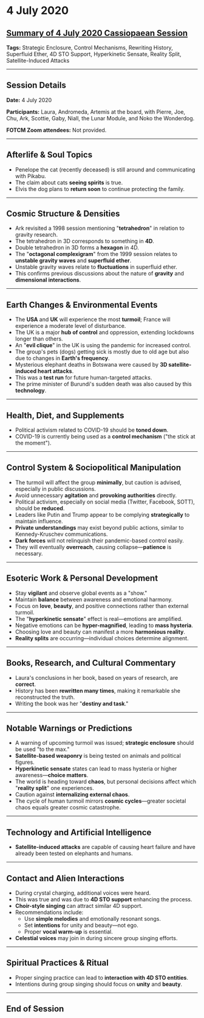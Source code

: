 # 4 July 2020

## [Summary of 4 July 2020 Cassiopaean Session](https://cassiopaea.org/forum/threads/session-4-july-2020.49147/#post-877985)

**Tags:** Strategic Enclosure, Control Mechanisms, Rewriting History, Superfluid Ether, 4D STO Support, Hyperkinetic Sensate, Reality Split, Satellite-Induced Attacks

---

## Session Details

**Date:** 4 July 2020

**Participants:** Laura, Andromeda, Artemis at the board, with Pierre, Joe, Chu, Ark, Scottie, Gaby, Niall, the Lunar Module, and Noko the Wonderdog.

**FOTCM Zoom attendees:** Not provided.

---

## Afterlife & Soul Topics

- Penelope the cat (recently deceased) is still around and communicating with Pikabu.
- The claim about cats **seeing spirits** is true.
- Elvis the dog plans to **return soon** to continue protecting the family.

---

## Cosmic Structure & Densities

- Ark revisited a 1998 session mentioning "**tetrahedron**" in relation to gravity research.
- The tetrahedron in 3D corresponds to something in **4D**.
- Double tetrahedron in 3D forms a **hexagon** in 4D.
- The "**octagonal complexigram**" from the 1999 session relates to **unstable gravity waves** and **superfluid ether**.
- Unstable gravity waves relate to **fluctuations** in superfluid ether.
- This confirms previous discussions about the nature of **gravity** and **dimensional interactions**.

---

## Earth Changes & Environmental Events

- The **USA** and **UK** will experience the most **turmoil**; France will experience a moderate level of disturbance.
- The UK is a major **hub of control** and oppression, extending lockdowns longer than others.
- An "**evil clique**" in the UK is using the pandemic for increased control.
- The group's pets (dogs) getting sick is mostly due to old age but also due to changes in **Earth's frequency**.
- Mysterious elephant deaths in Botswana were caused by **3D satellite-induced heart attacks**.
- This was a **test run** for future human-targeted attacks.
- The prime minister of Burundi's sudden death was also caused by this **technology**.

---

## Health, Diet, and Supplements

- Political activism related to COVID-19 should be **toned down**.
- COVID-19 is currently being used as a **control mechanism** ("the stick at the moment").

---

## Control System & Sociopolitical Manipulation

- The turmoil will affect the group **minimally**, but caution is advised, especially in public discussions.
- Avoid unnecessary **agitation** and **provoking authorities** directly.
- Political activism, especially on social media (Twitter, Facebook, SOTT), should be **reduced**.
- Leaders like Putin and Trump appear to be complying **strategically** to maintain influence.
- **Private understandings** may exist beyond public actions, similar to Kennedy-Kruschev communications.
- **Dark forces** will not relinquish their pandemic-based control easily.
- They will eventually **overreach**, causing collapse—**patience** is necessary.

---

## Esoteric Work & Personal Development

- Stay **vigilant** and observe global events as a "show."
- Maintain **balance** between awareness and emotional harmony.
- Focus on **love**, **beauty**, and positive connections rather than external turmoil.
- The "**hyperkinetic sensate**" effect is real—emotions are amplified.
- Negative emotions can be **hyper-magnified**, leading to **mass hysteria**.
- Choosing love and beauty can manifest a more **harmonious reality**.
- **Reality splits** are occurring—individual choices determine alignment.

---

## Books, Research, and Cultural Commentary

- Laura's conclusions in her book, based on years of research, are **correct**.
- History has been **rewritten many times**, making it remarkable she reconstructed the truth.
- Writing the book was her "**destiny and task**."

---

## Notable Warnings or Predictions

- A warning of upcoming turmoil was issued; **strategic enclosure** should be used "to the max."
- **Satellite-based weaponry** is being tested on animals and political figures.
- **Hyperkinetic sensate** states can lead to mass hysteria or higher awareness—**choice matters**.
- The world is heading toward **chaos**, but personal decisions affect which "**reality split**" one experiences.
- Caution against **internalizing external chaos**.
- The cycle of human turmoil mirrors **cosmic cycles**—greater societal chaos equals greater cosmic catastrophe.

---

## Technology and Artificial Intelligence

- **Satellite-induced attacks** are capable of causing heart failure and have already been tested on elephants and humans.

---

## Contact and Alien Interactions

- During crystal charging, additional voices were heard.
- This was true and was due to **4D STO support** enhancing the process.
- **Choir-style singing** can attract similar 4D support.
- Recommendations include:
    - Use **simple melodies** and emotionally resonant songs.
    - Set **intentions** for unity and beauty—not ego.
    - Proper **vocal warm-up** is essential.
- **Celestial voices** may join in during sincere group singing efforts.

---

## Spiritual Practices & Ritual

- Proper singing practice can lead to **interaction with 4D STO entities**.
- Intentions during group singing should focus on **unity** and **beauty**.

---

## End of Session